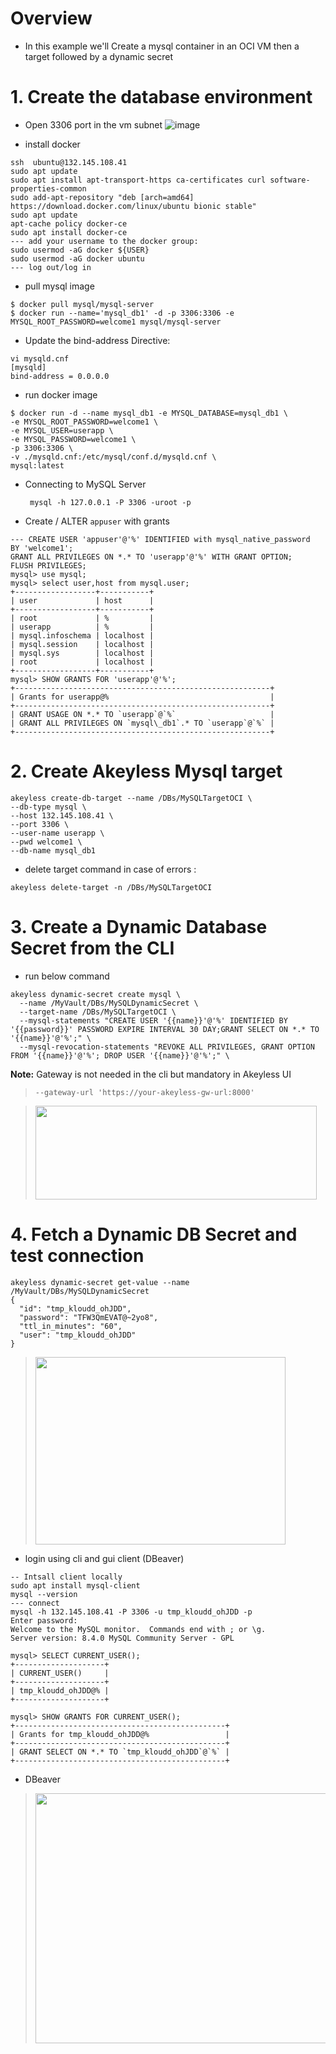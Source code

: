 # Overview

- In this example we'll Create a mysql container in an OCI VM then a target followed by a dynamic secret

# 1. Create the database environment  
- Open 3306 port in the vm subnet 
![image](https://github.com/brokedba/Akeyless_demo/assets/29458929/1e16d1b0-aee6-4d69-8d6e-e61061eaa486)

- install docker
```
ssh  ubuntu@132.145.108.41
sudo apt update
sudo apt install apt-transport-https ca-certificates curl software-properties-common
sudo add-apt-repository "deb [arch=amd64] https://download.docker.com/linux/ubuntu bionic stable"
sudo apt update
apt-cache policy docker-ce
sudo apt install docker-ce
--- add your username to the docker group:
sudo usermod -aG docker ${USER}
sudo usermod -aG docker ubuntu
--- log out/log in
```
- pull mysql image

```
$ docker pull mysql/mysql-server
$ docker run --name='mysql_db1' -d -p 3306:3306 -e MYSQL_ROOT_PASSWORD=welcome1 mysql/mysql-server
```
- Update the bind-address Directive:

```
vi mysqld.cnf
[mysqld]
bind-address = 0.0.0.0
```
- run docker image
```
$ docker run -d --name mysql_db1 -e MYSQL_DATABASE=mysql_db1 \
-e MYSQL_ROOT_PASSWORD=welcome1 \
-e MYSQL_USER=userapp \
-e MYSQL_PASSWORD=welcome1 \
-p 3306:3306 \
-v ./mysqld.cnf:/etc/mysql/conf.d/mysqld.cnf \
mysql:latest

```   
- Connecting to MySQL Server
  ```
   mysql -h 127.0.0.1 -P 3306 -uroot -p
  ```
- Create / ALTER `appuser` with grants
```
--- CREATE USER 'appuser'@'%' IDENTIFIED with mysql_native_password  BY 'welcome1';
GRANT ALL PRIVILEGES ON *.* TO 'userapp'@'%' WITH GRANT OPTION;
FLUSH PRIVILEGES;
mysql> use mysql;
mysql> select user,host from mysql.user;
+------------------+-----------+
| user             | host      |
+------------------+-----------+
| root             | %         |
| userapp          | %         |
| mysql.infoschema | localhost |
| mysql.session    | localhost |
| mysql.sys        | localhost |
| root             | localhost |
+------------------+-----------+
mysql> SHOW GRANTS FOR 'userapp'@'%';
+---------------------------------------------------------+
| Grants for userapp@%                                    |
+---------------------------------------------------------+
| GRANT USAGE ON *.* TO `userapp`@`%`                     |
| GRANT ALL PRIVILEGES ON `mysql\_db1`.* TO `userapp`@`%` |
+---------------------------------------------------------+
```
# 2. Create Akeyless Mysql target
```
akeyless create-db-target --name /DBs/MySQLTargetOCI \
--db-type mysql \
--host 132.145.108.41 \
--port 3306 \
--user-name userapp \
--pwd welcome1 \
--db-name mysql_db1
```
- delete target command in case of errors :
```
akeyless delete-target -n /DBs/MySQLTargetOCI
```
# 3. Create a Dynamic Database Secret from the CLI
- run below command
```
akeyless dynamic-secret create mysql \
  --name /MyVault/DBs/MySQLDynamicSecret \
  --target-name /DBs/MySQLTargetOCI \
  --mysql-statements "CREATE USER '{{name}}'@'%' IDENTIFIED BY '{{password}}' PASSWORD EXPIRE INTERVAL 30 DAY;GRANT SELECT ON *.* TO '{{name}}'@'%';" \
  --mysql-revocation-statements "REVOKE ALL PRIVILEGES, GRANT OPTION FROM '{{name}}'@'%'; DROP USER '{{name}}'@'%';" \
```
**Note:** Gateway is not needed in the cli but mandatory in Akeyless UI
 
 > ```--gateway-url 'https://your-akeyless-gw-url:8000'``` 
 
 ><img src="https://github.com/brokedba/Akeyless_demo/assets/29458929/874b9db4-f28c-4b36-aab9-dc2bf6198d99" width="450" height="150" />  

 

# 4. Fetch a Dynamic DB Secret and test connection

```
akeyless dynamic-secret get-value --name /MyVault/DBs/MySQLDynamicSecret
{
  "id": "tmp_kloudd_ohJDD",
  "password": "TFW3QmEVAT@~2yo8",
  "ttl_in_minutes": "60",
  "user": "tmp_kloudd_ohJDD"
}
```
> <img src="https://github.com/brokedba/Akeyless_demo/assets/29458929/cc33f23d-1bef-4526-908e-9884be1e11d6" width="400" height="300" />
- login using cli and gui client (DBeaver)
```
-- Intsall client locally
sudo apt install mysql-client
mysql --version
--- connect
mysql -h 132.145.108.41 -P 3306 -u tmp_kloudd_ohJDD -p
Enter password:
Welcome to the MySQL monitor.  Commands end with ; or \g.
Server version: 8.4.0 MySQL Community Server - GPL

mysql> SELECT CURRENT_USER();
+--------------------+
| CURRENT_USER()     |
+--------------------+
| tmp_kloudd_ohJDD@% |
+--------------------+

mysql> SHOW GRANTS FOR CURRENT_USER();
+-----------------------------------------------+
| Grants for tmp_kloudd_ohJDD@%                 |
+-----------------------------------------------+
| GRANT SELECT ON *.* TO `tmp_kloudd_ohJDD`@`%` |
+-----------------------------------------------+
```
- DBeaver
> <img src="https://github.com/brokedba/Akeyless_demo/assets/29458929/24fcf42d-bf81-4093-81b7-8620f071f8f3" width="500" height="400" />
 


